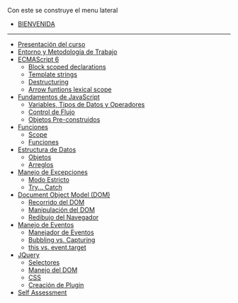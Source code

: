 Con este se construye el menu lateral

* [BIENVENIDA](README.md)
---
* [Presentación del curso](08-deep-dive/01-intro/00-welcome.md)
* [Entorno y Metodología de Trabajo](08-deep-dive/02-env/00-git+github.md)
* [ECMAScript 6]()
  * [Block scoped declarations](08-deep-dive/03-es6/00-block-scoped-declarations.md)
  * [Template strings](08-deep-dive/03-es6/01-template-strings.md)
  * [Destructuring](08-deep-dive/03-es6/02-destructuring.md)
  * [Arrow funtions lexical scope](08-deep-dive/03-es6/03-arrow-functions-lexical-scope.md)
* [Fundamentos de JavaScript]()
  * [Variables, Tipos de Datos y Operadores](08-deep-dive/04-foundations/00-variables-and-data-types.md)
  * [Control de Flujo](08-deep-dive/04-foundations/01-control-flow.md)
  * [Objetos Pre-construidos](08-deep-dive/04-foundations/02-built-in-objects.md)  
* [Funciones]()
  * [Scope]()
  * [Funciones]()  
* [Estructura de Datos]()
  * [Objetos]()
  * [Arreglos]()
* [Manejo de Excepciones]()
  * [Modo Estricto]()
  * [Try... Catch]()
* [Document Object Model (DOM)]()
  * [Recorrido del DOM]()
  * [Manipulación del DOM]()
  * [Redibujo del Navegador]()
* [Manejo de Eventos]()
  * [Manejador de Eventos]()
  * [Bubbling vs. Capturing]()
  * [this vs. event.target]()
* [JQuery]()
  * [Selectores]()
  * [Manejo del DOM]()
  * [CSS]()
  * [Creación de Plugin]()
* [Self Assessment](08-deep-dive/09-selfassessment/00-selassessment.md)

